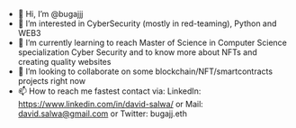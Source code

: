 - 👋 Hi, I’m @bugajjj
- 👀 I’m interested in CyberSecurity (mostly in red-teaming), Python and WEB3
- 🌱 I’m currently learning to reach Master of Science in Computer Science specialization Cyber Security and to know more about NFTs and creating quality websites
- 💞️ I’m looking to collaborate on some blockchain/NFT/smartcontracts projects right now
- 📫 How to reach me fastest contact via:
LinkedIn: https://www.linkedin.com/in/david-salwa/
or
Mail: david.salwa@gmail.com
or
Twitter: bugajj.eth


<!---
bugajjj/bugajjj is a ✨ special ✨ repository because its `README.md` (this file) appears on your GitHub profile.
You can click the Preview link to take a look at your changes.
--->
